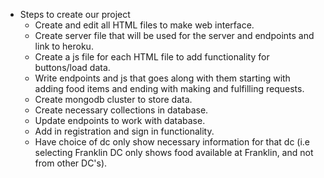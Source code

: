 * Steps to create our project
    * Create and edit all HTML files to make web interface.
    * Create server file that will be used for the server and endpoints and link to heroku.
    * Create a js file for each HTML file to add functionality for buttons/load data.
    * Write endpoints and js that goes along with them starting with adding food items and ending with making and fulfilling requests.
    * Create mongodb cluster to store data.
    * Create necessary collections in database.
    * Update endpoints to work with database.
    * Add in registration and sign in functionality.
    * Have choice of dc only show necessary information for that dc (i.e selecting Franklin DC only shows food available at Franklin, and not from other DC's).